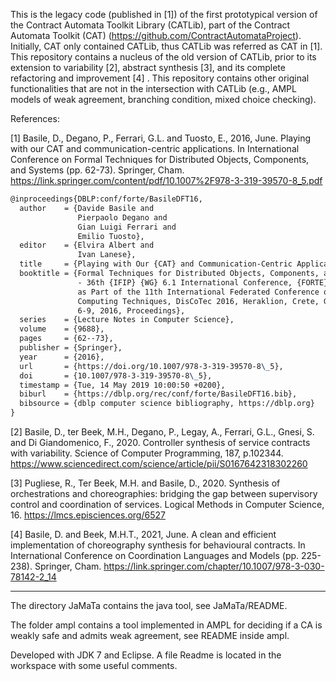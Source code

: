 
This is the legacy code (published in [1]) of the first prototypical version of the Contract Automata Toolkit Library (CATLib), part of the 
Contract Automata Toolkit (CAT) (https://github.com/ContractAutomataProject).  
Initially, CAT only contained CATLib, thus CATLib was referred as CAT in [1].
This repository contains a nucleus of the old version of CATLib, prior to its extension to variability [2], abstract synthesis [3], and its complete refactoring and improvement [4] . 
This repository contains other original functionalities that are not in the intersection with CATLib (e.g., AMPL models of weak agreement, 
branching condition, mixed choice checking). 

References:

[1] Basile, D., Degano, P., Ferrari, G.L. and Tuosto, E., 2016, June. Playing with our CAT and communication-centric applications. In International Conference on Formal Techniques for Distributed Objects, Components, and Systems (pp. 62-73). Springer, Cham.
https://link.springer.com/content/pdf/10.1007%2F978-3-319-39570-8_5.pdf

```tex
@inproceedings{DBLP:conf/forte/BasileDFT16,
  author    = {Davide Basile and
               Pierpaolo Degano and
               Gian Luigi Ferrari and
               Emilio Tuosto},
  editor    = {Elvira Albert and
               Ivan Lanese},
  title     = {Playing with Our {CAT} and Communication-Centric Applications},
  booktitle = {Formal Techniques for Distributed Objects, Components, and Systems
               - 36th {IFIP} {WG} 6.1 International Conference, {FORTE} 2016, Held
               as Part of the 11th International Federated Conference on Distributed
               Computing Techniques, DisCoTec 2016, Heraklion, Crete, Greece, June
               6-9, 2016, Proceedings},
  series    = {Lecture Notes in Computer Science},
  volume    = {9688},
  pages     = {62--73},
  publisher = {Springer},
  year      = {2016},
  url       = {https://doi.org/10.1007/978-3-319-39570-8\_5},
  doi       = {10.1007/978-3-319-39570-8\_5},
  timestamp = {Tue, 14 May 2019 10:00:50 +0200},
  biburl    = {https://dblp.org/rec/conf/forte/BasileDFT16.bib},
  bibsource = {dblp computer science bibliography, https://dblp.org}
}
```

[2] Basile, D., ter Beek, M.H., Degano, P., Legay, A., Ferrari, G.L., Gnesi, S. and Di Giandomenico, F., 2020. Controller synthesis of service contracts with variability. Science of Computer Programming, 187, p.102344. 
https://www.sciencedirect.com/science/article/pii/S0167642318302260

[3] Pugliese, R., Ter Beek, M.H. and Basile, D., 2020. Synthesis of orchestrations and choreographies: bridging the gap between supervisory control and coordination of services. Logical Methods in Computer Science, 16.
https://lmcs.episciences.org/6527

[4] Basile, D. and Beek, M.H.T., 2021, June. A clean and efficient implementation of choreography synthesis for behavioural contracts. In International Conference on Coordination Languages and Models (pp. 225-238). Springer, Cham.
https://link.springer.com/chapter/10.1007/978-3-030-78142-2_14

----------------------------------------------------------------------------


The directory JaMaTa contains the java tool, see JaMaTa/README.

The folder ampl contains a tool implemented in AMPL for deciding if a CA is weakly safe and admits weak agreement,
see README inside ampl.

Developed with JDK 7 and Eclipse.
A file Readme is located in the workspace with some useful comments. 


